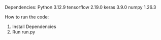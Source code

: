 Dependencies:
Python 3.12.9
tensorflow  2.19.0
keras  3.9.0
numpy  1.26.3

How to run the code:

1. Install Dependencies
2. Run run.py

